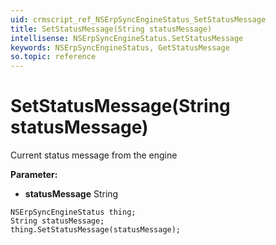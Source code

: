 ```yaml
---
uid: crmscript_ref_NSErpSyncEngineStatus_SetStatusMessage
title: SetStatusMessage(String statusMessage)
intellisense: NSErpSyncEngineStatus.SetStatusMessage
keywords: NSErpSyncEngineStatus, GetStatusMessage
so.topic: reference
---
```


# SetStatusMessage(String statusMessage)

Current status message from the engine

**Parameter:** 
 - **statusMessage** String

```crmscript
NSErpSyncEngineStatus thing;
String statusMessage;
thing.SetStatusMessage(statusMessage);
```

